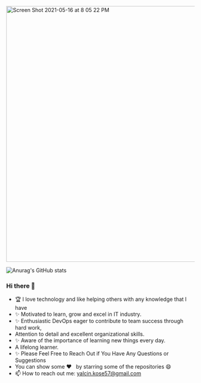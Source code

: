 <img width="683" alt="Screen Shot 2021-05-16 at 8 05 22 PM" src="https://user-images.githubusercontent.com/79118602/123110598-3e9a6780-d40a-11eb-985e-5e95589b472a.png"><br>

<!-- <img src="./devops.gif" alt="react-native" width="25%" height="40%" align="right">


**yalcinkose/yalcinkose** is a ✨ _special_ ✨ repository because its `README.md` (this file) appears on your GitHub profile.

Here are some ideas to get you started:

- 🔭 I’m currently working on ...
- 🌱 I’m currently learning ...
- 👯 I’m looking to collaborate on ...
- 🤔 I’m looking for help with ...
- 💬 Ask me about ...
- 📫 How to reach me: ...
- 😄 Pronouns: ...
- ⚡ Fun fact: ...
-->

![Anurag's GitHub stats](https://github-readme-stats.vercel.app/api?username=yalcinkose&show_icons=true&theme=onedark)<br>

### Hi there 👋

- 🏆 I love technology and like helping others with any knowledge that I have<br> 
- ✨ Motivated to learn, grow and excel in IT industry.
- ✨ Enthusiastic DevOps eager to contribute to team success through hard work, 
- Attention to detail and excellent organizational skills. 
- ✨ Aware of the importance of learning new things every day. 
- A lifelong learner. 
- ✨ Please Feel Free to Reach Out if You Have Any Questions or Suggestions
- You can show some   ❤️    &nbsp; by starring some of the repositories 😄 
- 📫 How to reach out me: yalcin.kose57@gmail.com

